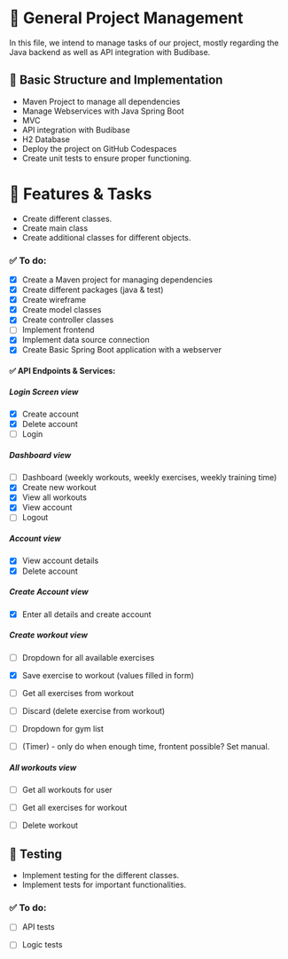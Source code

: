 # 💫 General Project Management

In this file, we intend to manage tasks of our project, mostly regarding the Java backend as well as API integration with Budibase.


## 🧱 Basic Structure and Implementation

- Maven Project to manage all dependencies
- Manage Webservices with Java Spring Boot
- MVC
- API integration with Budibase
- H2 Database
- Deploy the project on GitHub Codespaces
- Create unit tests to ensure proper functioning.


# 🧩 Features & Tasks

- Create different classes.
- Create main class
- Create additional classes for different objects.

### ✅ To do:
- [x] Create a Maven project for managing dependencies
- [x] Create different packages (java & test)
- [x] Create wireframe
- [x] Create model classes
- [x] Create controller classes
- [ ] Implement frontend
- [x] Implement data source connection
- [x] Create Basic Spring Boot application with a webserver

#### ✅ API Endpoints & Services:
##### Login Screen view
- [x] Create account
- [x] Delete account
- [ ] Login
      
##### Dashboard view
- [ ] Dashboard (weekly workouts, weekly exercises, weekly training time)
- [x] Create new workout
- [x] View all workouts
- [x] View account
- [ ] Logout

##### Account view
- [x] View account details
- [x] Delete account

##### Create Account view
- [x] Enter all details and create account

##### Create workout view
- [ ] Dropdown for all available exercises
- [x] Save exercise to workout (values filled in form)
- [ ] Get all exercises from workout
- [ ] Discard (delete exercise from workout)
- [ ] Dropdown for gym list
- [ ] (Timer) - only do when enough time, frontent possible? Set manual.


##### All workouts view
- [ ] Get all workouts for user
- [ ] Get all exercises for workout
- [ ] Delete workout


## 🧪 Testing

- Implement testing for the different classes.
- Implement tests for important functionalities. 

### ✅ To do:
- [ ] API tests
- [ ] Logic tests

